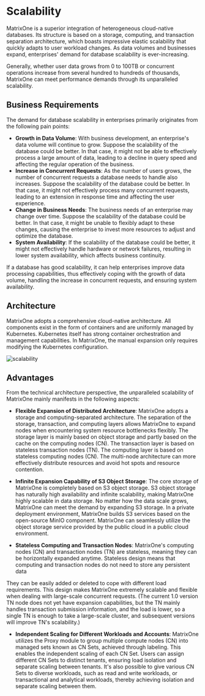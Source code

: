 # Scalability

MatrixOne is a superior integration of heterogeneous cloud-native databases. Its structure is based on a storage, computing, and transaction separation architecture, which boasts impressive elastic scalability that quickly adapts to user workload changes. As data volumes and businesses expand, enterprises' demand for database scalability is ever-increasing.

Generally, whether user data grows from 0 to 100TB or concurrent operations increase from several hundred to hundreds of thousands, MatrixOne can meet performance demands through its unparalleled scalability.

## Business Requirements

The demand for database scalability in enterprises primarily originates from the following pain points:

- **Growth in Data Volume**: With business development, an enterprise's data volume will continue to grow. Suppose the scalability of the database could be better. In that case, it might not be able to effectively process a large amount of data, leading to a decline in query speed and affecting the regular operation of the business.
- **Increase in Concurrent Requests**: As the number of users grows, the number of concurrent requests a database needs to handle also increases. Suppose the scalability of the database could be better. In that case, it might not effectively process many concurrent requests, leading to an extension in response time and affecting the user experience.
- **Change in Business Needs**: The business needs of an enterprise may change over time. Suppose the scalability of the database could be better. In that case, it might be unable to flexibly adapt to these changes, causing the enterprise to invest more resources to adjust and optimize the database.
- **System Availability**: If the scalability of the database could be better, it might not effectively handle hardware or network failures, resulting in lower system availability, which affects business continuity.

If a database has good scalability, it can help enterprises improve data processing capabilities, thus effectively coping with the growth of data volume, handling the increase in concurrent requests, and ensuring system availability.

## Architecture

MatrixOne adopts a comprehensive cloud-native architecture. All components exist in the form of containers and are uniformly managed by Kubernetes. Kubernetes itself has strong container orchestration and management capabilities. In MatrixOne, the manual expansion only requires modifying the Kubernetes configuration.

![scalability](https://github.com/matrixorigin/artwork/blob/main/docs/overview/scalability.png)

## Advantages

From the technical architecture perspective, the unparalleled scalability of MatrixOne mainly manifests in the following aspects:

* **Flexible Expansion of Distributed Architecture**: MatrixOne adopts a storage and computing-separated architecture. The separation of the storage, transaction, and computing layers allows MatrixOne to expand nodes when encountering system resource bottlenecks flexibly. The storage layer is mainly based on object storage and partly based on the cache on the computing nodes (CN). The transaction layer is based on stateless transaction nodes (TN). The computing layer is based on stateless computing nodes (CN). The multi-node architecture can more effectively distribute resources and avoid hot spots and resource contention.

* **Infinite Expansion Capability of S3 Object Storage**: The core storage of MatrixOne is completely based on S3 object storage. S3 object storage has naturally high availability and infinite scalability, making MatrixOne highly scalable in data storage. No matter how the data scale grows, MatrixOne can meet the demand by expanding S3 storage. In a private deployment environment, MatrixOne builds S3 services based on the open-source MinIO component. MatrixOne can seamlessly utilize the object storage service provided by the public cloud in a public cloud environment.

* **Stateless Computing and Transaction Nodes**: MatrixOne's computing nodes (CN) and transaction nodes (TN) are stateless, meaning they can be horizontally expanded anytime. Stateless design means that computing and transaction nodes do not need to store any persistent data

They can be easily added or deleted to cope with different load requirements. This design makes MatrixOne extremely scalable and flexible when dealing with large-scale concurrent requests. (The current 1.0 version TN node does not yet have expansion capabilities, but the TN mainly handles transaction submission information, and the load is lower, so a single TN is enough to take a large-scale cluster, and subsequent versions will improve TN's scalability.)

* **Independent Scaling for Different Workloads and Accounts**: MatrixOne utilizes the Proxy module to group multiple compute nodes (CN) into managed sets known as CN Sets, achieved through labeling. This enables the independent scaling of each CN Set. Users can assign different CN Sets to distinct tenants, ensuring load isolation and separate scaling between tenants. It's also possible to give various CN Sets to diverse workloads, such as read and write workloads, or transactional and analytical workloads, thereby achieving isolation and separate scaling between them.
